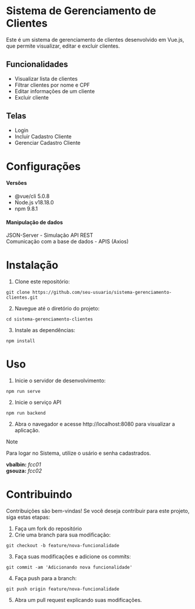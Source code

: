 # Sistema de Gerenciamento de Clientes
Este é um sistema de gerenciamento de clientes desenvolvido em Vue.js, que permite visualizar, editar e excluir clientes.

## Funcionalidades
  *   Visualizar lista de clientes
  *   Filtrar clientes por nome e CPF
  *   Editar informações de um cliente
  *   Excluir cliente

## Telas
  *  Login
  *  Incluir Cadastro Cliente
  *  Gerenciar Cadastro Cliente
 
# Configurações

#### Versões
  *  @vue/cli 5.0.8
  *  Node.js v18.18.0
  *  npm 9.8.1

 #### Manipulação de dados
 JSON-Server - Simulação API REST  
 Comunicação com a base de dados - APIS (Axios)

 # Instalação

 1. Clone este repositório:
```
git clone https://github.com/seu-usuario/sistema-gerenciamento-clientes.git
```

2. Navegue até o diretório do projeto:
```
cd sistema-gerenciamento-clientes
```

3. Instale as dependências:
```
npm install
```

# Uso

1. Inicie o servidor de desenvolvimento:
```
npm run serve
```
2. Inicie o serviço API
```
npm run backend
```

2. Abra o navegador e acesse http://localhost:8080 para visualizar a aplicação.  

> [!NOTE]
> Para logar no Sistema, utilize o usário e senha cadastrados.

**vbalbin:** _fcc01_  
**gsouza:**  _fcc02_

# Contribuindo

Contribuições são bem-vindas! Se você deseja contribuir para este projeto, siga estas etapas:

1. Faça um fork do repositório
2. Crie uma branch para sua modificação:
   
```
git checkout -b feature/nova-funcionalidade
```

3. Faça suas modificações e adicione os commits:
 ```
git commit -am 'Adicionando nova funcionalidade'
```  
 
4. Faça push para a branch:
 ```
git push origin feature/nova-funcionalidade
```

5. Abra um pull request explicando suas modificações.
